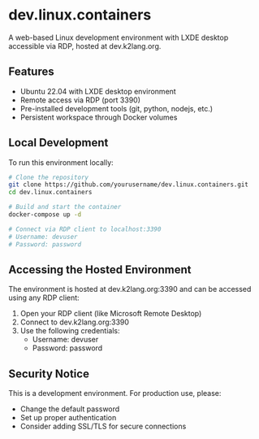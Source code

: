 # dev.linux.containers

A web-based Linux development environment with LXDE desktop accessible via RDP, hosted at dev.k2lang.org.

## Features

- Ubuntu 22.04 with LXDE desktop environment
- Remote access via RDP (port 3390)
- Pre-installed development tools (git, python, nodejs, etc.)
- Persistent workspace through Docker volumes

## Local Development

To run this environment locally:

```bash
# Clone the repository
git clone https://github.com/yourusername/dev.linux.containers.git
cd dev.linux.containers

# Build and start the container
docker-compose up -d

# Connect via RDP client to localhost:3390
# Username: devuser
# Password: password
```

## Accessing the Hosted Environment

The environment is hosted at dev.k2lang.org:3390 and can be accessed using any RDP client:

1. Open your RDP client (like Microsoft Remote Desktop)
2. Connect to dev.k2lang.org:3390
3. Use the following credentials:
   - Username: devuser
   - Password: password

## Security Notice

This is a development environment. For production use, please:
- Change the default password
- Set up proper authentication
- Consider adding SSL/TLS for secure connections